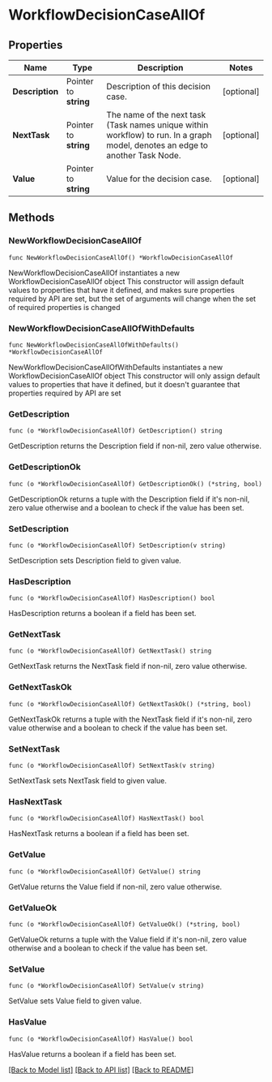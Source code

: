 # WorkflowDecisionCaseAllOf

## Properties

Name | Type | Description | Notes
------------ | ------------- | ------------- | -------------
**Description** | Pointer to **string** | Description of this decision case. | [optional] 
**NextTask** | Pointer to **string** | The name of the next task (Task names unique within workflow) to run.  In a graph model, denotes an edge to another Task Node. | [optional] 
**Value** | Pointer to **string** | Value for the decision case. | [optional] 

## Methods

### NewWorkflowDecisionCaseAllOf

`func NewWorkflowDecisionCaseAllOf() *WorkflowDecisionCaseAllOf`

NewWorkflowDecisionCaseAllOf instantiates a new WorkflowDecisionCaseAllOf object
This constructor will assign default values to properties that have it defined,
and makes sure properties required by API are set, but the set of arguments
will change when the set of required properties is changed

### NewWorkflowDecisionCaseAllOfWithDefaults

`func NewWorkflowDecisionCaseAllOfWithDefaults() *WorkflowDecisionCaseAllOf`

NewWorkflowDecisionCaseAllOfWithDefaults instantiates a new WorkflowDecisionCaseAllOf object
This constructor will only assign default values to properties that have it defined,
but it doesn't guarantee that properties required by API are set

### GetDescription

`func (o *WorkflowDecisionCaseAllOf) GetDescription() string`

GetDescription returns the Description field if non-nil, zero value otherwise.

### GetDescriptionOk

`func (o *WorkflowDecisionCaseAllOf) GetDescriptionOk() (*string, bool)`

GetDescriptionOk returns a tuple with the Description field if it's non-nil, zero value otherwise
and a boolean to check if the value has been set.

### SetDescription

`func (o *WorkflowDecisionCaseAllOf) SetDescription(v string)`

SetDescription sets Description field to given value.

### HasDescription

`func (o *WorkflowDecisionCaseAllOf) HasDescription() bool`

HasDescription returns a boolean if a field has been set.

### GetNextTask

`func (o *WorkflowDecisionCaseAllOf) GetNextTask() string`

GetNextTask returns the NextTask field if non-nil, zero value otherwise.

### GetNextTaskOk

`func (o *WorkflowDecisionCaseAllOf) GetNextTaskOk() (*string, bool)`

GetNextTaskOk returns a tuple with the NextTask field if it's non-nil, zero value otherwise
and a boolean to check if the value has been set.

### SetNextTask

`func (o *WorkflowDecisionCaseAllOf) SetNextTask(v string)`

SetNextTask sets NextTask field to given value.

### HasNextTask

`func (o *WorkflowDecisionCaseAllOf) HasNextTask() bool`

HasNextTask returns a boolean if a field has been set.

### GetValue

`func (o *WorkflowDecisionCaseAllOf) GetValue() string`

GetValue returns the Value field if non-nil, zero value otherwise.

### GetValueOk

`func (o *WorkflowDecisionCaseAllOf) GetValueOk() (*string, bool)`

GetValueOk returns a tuple with the Value field if it's non-nil, zero value otherwise
and a boolean to check if the value has been set.

### SetValue

`func (o *WorkflowDecisionCaseAllOf) SetValue(v string)`

SetValue sets Value field to given value.

### HasValue

`func (o *WorkflowDecisionCaseAllOf) HasValue() bool`

HasValue returns a boolean if a field has been set.


[[Back to Model list]](../README.md#documentation-for-models) [[Back to API list]](../README.md#documentation-for-api-endpoints) [[Back to README]](../README.md)


